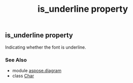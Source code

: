 ﻿---
title: is_underline property
second_title: Aspose.Diagram for Python via .NET API References
description: 
type: docs
weight: 250
url: /python-net/aspose.diagram/char/is_underline/
is_root: false
---

## is_underline property


Indicating whether the font is underline.

### See Also
* module [aspose.diagram](../../)
* class [Char](/diagram/python-net/aspose.diagram/char)

